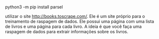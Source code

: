 python3 -m pip install parsel

utilizar o site http://books.toscrape.com/. Ele é um site próprio para o treinamento de raspagem de dados. Ele possui uma página com uma lista de livros e uma página para cada livro. A ideia é que você faça uma raspagem de dados para extrair informações sobre os livros.